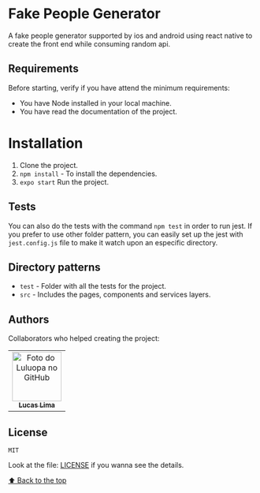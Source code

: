 # Fake People Generator

A fake people generator supported by ios and android using react native to create the front end while consuming random api.

## Requirements

Before starting, verify if you have attend the minimum requirements:
* You have Node installed in your local machine.
* You have read the documentation of the project.

# Installation
1. Clone the project.
2. `npm install` - To install the dependencies.
3. `expo start` Run the project.

## Tests

You can also do the tests with the command `npm test` in order to run jest.
If you prefer to use other folder pattern, you can easily set up the jest with `jest.config.js` file to make it watch upon an especific directory.

## Directory patterns
* `test` - Folder with all the tests for the project.
* `src` - Includes the pages, components and services layers.

<!-- ## Tips
* Always format the file with `npm lint` (Choose the Prettier as default), it will make the project more organized and a better code. -->

## Authors

Collaborators who helped creating the project:

<table>
  <tr>
    <td align="center">
      <a href="https://github.com/luluopa">
        <img src="https://avatars.githubusercontent.com/u/56770452?s=400&u=8d14683220f49c2f79fe24c31d50cb893a268efe&v=4" width="100px;"alt="Foto do Luluopa no GitHub"/><br>
        <sub>
          <b>Lucas Lima</b>
        </sub>
      </a>
    </td>
  </tr>
</table>

## License

`MIT`

Look at the file: [LICENSE](LICENSE) if you wanna see the details.

[⬆ Back to the top](#FakePeople)<br>
